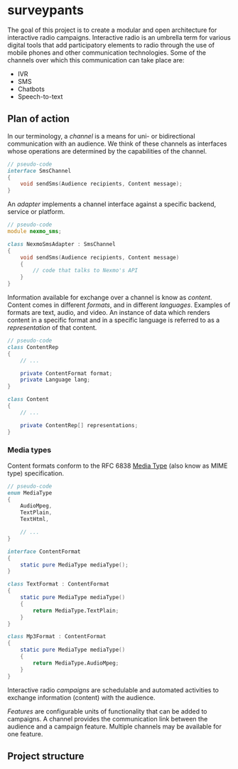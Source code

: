 # surveypants

The goal of this project is to create a modular and open architecture for interactive radio campaigns. Interactive radio is an umbrella term for various digital tools that add participatory elements to radio through the use of mobile phones and other communication technologies. Some of the channels over which this communication can take place are:
* IVR
* SMS
* Chatbots
* Speech-to-text

## Plan of action

In our terminology, a *channel* is a means for uni- or bidirectional communication with an audience. We think of these channels as interfaces whose operations are determined by the capabilities of the channel.
```d
// pseudo-code
interface SmsChannel
{
    void sendSms(Audience recipients, Content message);
}
```
An *adapter* implements a channel interface against a specific backend, service or platform.
```d
// pseudo-code
module nexmo_sms;

class NexmoSmsAdapter : SmsChannel
{
    void sendSms(Audience recipients, Content message)
    {
        // code that talks to Nexmo's API
    }
}
```
Information available for exchange over a channel is know as *content*. Content comes in different *formats*, and in different *languages*. Examples of formats are text, audio, and video. An instance of data which renders content in a specific format and in a specific language is referred to as a *representation* of that content.
```d
// pseudo-code
class ContentRep
{
    // ...

    private ContentFormat format;
    private Language lang;
}

class Content
{
    // ...

    private ContentRep[] representations;
}
```
### Media types
Content formats conform to the RFC 6838 [Media Type](https://www.iana.org/assignments/media-types/media-types.xhtml) (also know as MIME type) specification.
```d
// pseudo-code
enum MediaType
{
    AudioMpeg,
    TextPlain,
    TextHtml,

    // ...
}

interface ContentFormat
{
    static pure MediaType mediaType();
}

class TextFormat : ContentFormat
{
    static pure MediaType mediaType() 
    { 
        return MediaType.TextPlain; 
    }
}

class Mp3Format : ContentFormat
{
    static pure MediaType mediaType() 
    { 
        return MediaType.AudioMpeg; 
    }
}
```
Interactive radio *campaigns* are schedulable and automated activities to exchange information (content) with the audience.

*Features* are configurable units of functionality that can be added to campaigns. A channel provides the communication link between the audience and a campaign feature. Multiple channels may be available for one feature.

## Project structure
